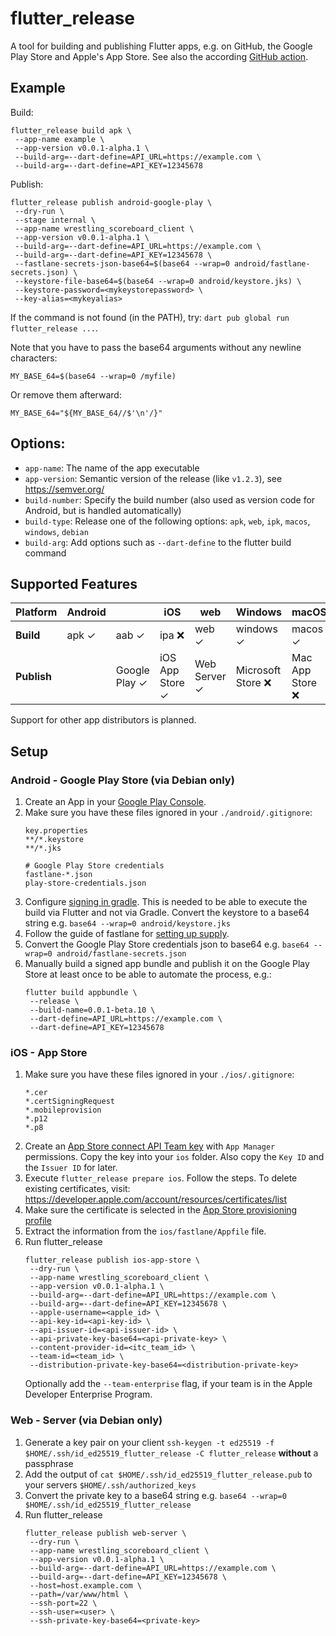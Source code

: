 # flutter_release

A tool for building and publishing Flutter apps, e.g. on GitHub, the Google Play Store and Apple's App Store.
See also the according [GitHub action](https://github.com/marketplace/actions/flutter-release-action).

## Example

Build:

```shell
flutter_release build apk \
 --app-name example \
 --app-version v0.0.1-alpha.1 \
 --build-arg=--dart-define=API_URL=https://example.com \
 --build-arg=--dart-define=API_KEY=12345678
```

Publish:

```shell
flutter_release publish android-google-play \
 --dry-run \
 --stage internal \
 --app-name wrestling_scoreboard_client \
 --app-version v0.0.1-alpha.1 \
 --build-arg=--dart-define=API_URL=https://example.com \
 --build-arg=--dart-define=API_KEY=12345678 \
 --fastlane-secrets-json-base64=$(base64 --wrap=0 android/fastlane-secrets.json) \
 --keystore-file-base64=$(base64 --wrap=0 android/keystore.jks) \
 --keystore-password=<mykeystorepassword> \
 --key-alias=<mykeyalias>
```

If the command is not found (in the PATH), try: `dart pub global run flutter_release ...`.

Note that you have to pass the base64 arguments without any newline characters:

```shell
MY_BASE_64=$(base64 --wrap=0 /myfile)
```

Or remove them afterward:

```shell
MY_BASE_64="${MY_BASE_64//$'\n'/}"
```

## Options:

- `app-name`: The name of the app executable
- `app-version`: Semantic version of the release (like `v1.2.3`), see https://semver.org/
- `build-number`: Specify the build number (also used as version code for Android, but is handled automatically)
- `build-type`: Release one of the following options: `apk`, `web`, `ipk`, `macos`, `windows`, `debian`
- `build-arg`: Add options such as `--dart-define` to the flutter build command

## Supported Features

| Platform    | Android |               | iOS             | web          | Windows           | macOS           | Linux   |          |
|-------------|---------|---------------|-----------------|--------------|-------------------|-----------------|---------|----------|
| **Build**   | apk ✓   | aab ✓         | ipa ❌           | web ✓        | windows ✓         | macos ✓         | linux ✓ | debian ✓ |
| **Publish** |         | Google Play ✓ | iOS App Store ✓ | Web Server ✓ | Microsoft Store ❌ | Mac App Store ❌ | Snap ❌  | Ubuntu ❌ |

Support for other app distributors is planned.

## Setup

### Android - Google Play Store (via Debian only)

1. Create an App in your [Google Play Console](https://play.google.com/console).
2. Make sure you have these files ignored in your `./android/.gitignore`:
   ```
   key.properties
   **/*.keystore
   **/*.jks

   # Google Play Store credentials
   fastlane-*.json
   play-store-credentials.json
   ```
3. Configure [signing in gradle](https://docs.flutter.dev/deployment/android#configure-signing-in-gradle).
   This is needed to be able to execute the build via Flutter and not via Gradle.
   Convert the keystore to a base64 string e.g. `base64 --wrap=0 android/keystore.jks`
4. Follow the guide of fastlane
   for [setting up supply](https://docs.fastlane.tools/getting-started/android/setup/#setting-up-supply).
5. Convert the Google Play Store credentials json to base64 e.g. `base64 --wrap=0 android/fastlane-secrets.json`
6. Manually build a signed app bundle and publish it on the Google Play Store at least once to be able to automate the
   process, e.g.:
   ```
   flutter build appbundle \
    --release \
    --build-name=0.0.1-beta.10 \
    --dart-define=API_URL=https://example.com \
    --dart-define=API_KEY=12345678
   ```

### iOS - App Store

1. Make sure you have these files ignored in your `./ios/.gitignore`:
   ```
   *.cer
   *.certSigningRequest
   *.mobileprovision
   *.p12
   *.p8
   ```
2. Create an [App Store connect API Team key](https://appstoreconnect.apple.com/access/integrations/api) with `App Manager` permissions.
   Copy the key into your `ios` folder. Also copy the `Key ID` and the `Issuer ID` for later.
3. Execute `flutter_release prepare ios`. Follow the steps.
   To delete existing certificates, visit: https://developer.apple.com/account/resources/certificates/list
4. Make sure the certificate is selected in the [App Store provisioning profile](https://developer.apple.com/account/resources/profiles/list)
5. Extract the information from the `ios/fastlane/Appfile` file.
6. Run flutter_release
   ```shell
   flutter_release publish ios-app-store \
    --dry-run \
    --app-name wrestling_scoreboard_client \
    --app-version v0.0.1-alpha.1 \
    --build-arg=--dart-define=API_URL=https://example.com \
    --build-arg=--dart-define=API_KEY=12345678 \
    --apple-username=<apple_id> \
    --api-key-id=<api-key-id> \
    --api-issuer-id=<api-issuer-id> \
    --api-private-key-base64=<api-private-key> \
    --content-provider-id=<itc_team_id> \
    --team-id=<team_id> \
    --distribution-private-key-base64=<distribution-private-key>
   ```
   Optionally add the `--team-enterprise` flag, if your team is in the Apple Developer Enterprise Program.

### Web - Server (via Debian only)

1. Generate a key pair on your client `ssh-keygen -t ed25519 -f $HOME/.ssh/id_ed25519_flutter_release -C flutter_release` **without** a passphrase
2. Add the output of `cat $HOME/.ssh/id_ed25519_flutter_release.pub` to your servers `$HOME/.ssh/authorized_keys`
3. Convert the private key to a base64 string e.g. `base64 --wrap=0 $HOME/.ssh/id_ed25519_flutter_release`
4. Run flutter_release 
   ```shell
   flutter_release publish web-server \
    --dry-run \
    --app-name wrestling_scoreboard_client \
    --app-version v0.0.1-alpha.1 \
    --build-arg=--dart-define=API_URL=https://example.com \
    --build-arg=--dart-define=API_KEY=12345678 \
    --host=host.example.com \
    --path=/var/www/html \
    --ssh-port=22 \
    --ssh-user=<user> \
    --ssh-private-key-base64=<private-key>
   ```
